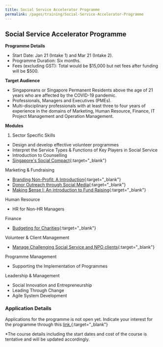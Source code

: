 ```yaml
---
title: Social Service Accelerator Programme
permalink: /pages/training/Social-Service-Accelerator-Programme
---
```


## Social Service Accelerator Programme

**Programme Details**
-   Start Date: Jan 21 (Intake 1) and Mar 21 (Intake 2).
-   Programme Duration: Six months.
-   Fees (excluding GST): Total would be $15,000 but net fees after funding will be $500. 

**Target Audience**

-   Singaporeans or Singapore Permanent Residents above the age of 21 years who are affected by the COVID-19 pandemic.
-   Professionals, Managers and Executives (PMEs).
-   Multi-disciplinary professionals with at least three to four years of experience in the domains of Marketing, Human Resource, Finance, IT Project Management and Operation Management.

**Modules**

1. Sector Specific Skills 

-   Design and develop effective volunteer programmes
-   Interpret the Service Types & Functions of Key Players in Social Service
-   Introduction to Counselling
-   [Singapore's Social Compact](https://www.learningcloud.sg/pages/coursedescription.jsf?courseId=1233736&catalogId=1700){:target="_blank"}



Marketing & Fundraising
-   [Branding Non-Profit: A Introduction](https://e-services.ncss.gov.sg/Training/Course/TemplateSearch?Filter.Keyword=branding+non-profit&Filter.CourseDatesString=&Filter.TypeOfCourse.Value=&Filter.TypeOfCourse.Label=&Filter.CourseSubCategory.Id=&Filter.CourseSubCategory.LogicalName=&Filter.CourseSubCategory.Name=&Filter.CourseSubCategory.ToRemove=){:target="_blank"}  
-   [Donor Outreach through Social Media](https://e-services.ncss.gov.sg/Training/Course/TemplateSearch?Filter.Keyword=donor+outreach&Filter.CourseDatesString=&Filter.TypeOfCourse.Value=&Filter.TypeOfCourse.Label=&Filter.CourseSubCategory.Id=&Filter.CourseSubCategory.LogicalName=&Filter.CourseSubCategory.Name=&Filter.CourseSubCategory.ToRemove=){:target="_blank"}  
-   [Making $ense I: An introduction to Fund Raising](https://e-services.ncss.gov.sg/Training/Course/TemplateSearch?Filter.Keyword=Making+%24ense+I%3A+An+introduction+to+Fund+Raising&Filter.CourseDatesString=&Filter.TypeOfCourse.Value=&Filter.TypeOfCourse.Label=&Filter.CourseSubCategory.Id=&Filter.CourseSubCategory.LogicalName=&Filter.CourseSubCategory.Name=&Filter.CourseSubCategory.ToRemove=){:target="_blank"}  

Human Resource
-   HR for Non-HR Managers

Finance
-  [Budgeting for Charities](https://e-services.ncss.gov.sg/Training/Course/TemplateSearch?Filter.Keyword=Budgeting+for+Charities&Filter.CourseDatesString=&Filter.TypeOfCourse.Value=&Filter.TypeOfCourse.Label=&Filter.CourseSubCategory.Id=&Filter.CourseSubCategory.LogicalName=&Filter.CourseSubCategory.Name=&Filter.CourseSubCategory.ToRemove=){:target="_blank"} 

Volunteer & Client Management
-   [Manage Challenging Social Service and NPO clients](https://e-services.ncss.gov.sg/Training/Course/TemplateSearch?Filter.Keyword=Manage+Challenging+Social+Service&Filter.CourseDatesString=&Filter.TypeOfCourse.Value=&Filter.TypeOfCourse.Label=&Filter.CourseSubCategory.Id=&Filter.CourseSubCategory.LogicalName=&Filter.CourseSubCategory.Name=&Filter.CourseSubCategory.ToRemove=){:target="_blank"}

Programme Management
-   Supporting the Implementation of Programmes

Leadership & Management 
-   Social Innovation and Entrepreneurship
-   Leading Through Change
-   Agile System Development

### Application Details 

Applications for the programme is not open yet. Indicate your interest for the programme through this [link.](https://form.gov.sg/#!/5f8420be1ae42f00115acdf3){:target="_blank"}

*The course details including the start dates and cost of the course is tentative and will be updated accordingly.
